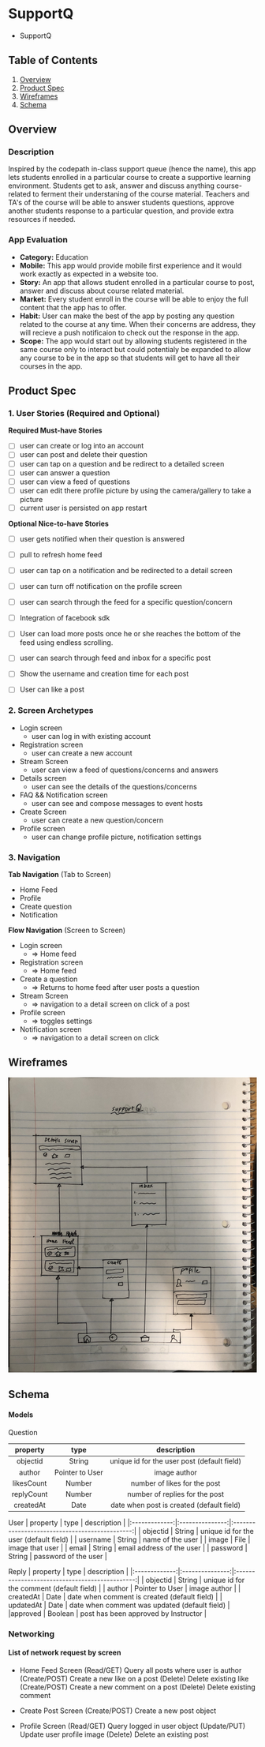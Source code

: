 # SupportQ
-  SupportQ
## Table of Contents
1. [Overview](#Overview)
1. [Product Spec](#Product-Spec)
1. [Wireframes](#Wireframes)
2. [Schema](#Schema)

## Overview
### Description
Inspired by the codepath in-class support queue (hence the name), this app lets students enrolled in a particular course to create a supportive learning environment. Students get to ask, answer and discuss anything course-related to ferment their understaning of the course material. Teachers and TA's of the course will be able to answer students questions, approve another students response to a particular question, and provide extra resources if needed. 
### App Evaluation
- **Category:** Education 
- **Mobile:** This app would provide mobile first experience and it would work exactly as expected in a website too. 
- **Story:** An app that allows student enrolled in a particular course to post, answer and discuss about course related material.
- **Market:** Every student enroll in the course will be able to enjoy the full content that the app has to offer.
- **Habit:** User can make the best of the app by posting any question related to the course at any time. When their concerns are address, they will recieve a push notificaion to check out the response in the app.
- **Scope:** The app would start out by allowing students registered in the same course only to interact but could potentialy be expanded to allow any course to be in the app so that students will get to have all their courses in the app.

## Product Spec

### 1. User Stories (Required and Optional)

**Required Must-have Stories**

- [ ] user can create or log into an account
- [ ] user can post and delete their question
- [ ] user can tap on a question and be redirect to a detailed screen
- [ ] user can answer a question
- [ ] user can view a feed of questions
- [ ] user can edit there profile picture by using the camera/gallery to take a picture
- [ ] current user is persisted on app restart

**Optional Nice-to-have Stories**

- [ ] user gets notified when their question is answered
- [ ] pull to refresh home feed
- [ ] user can tap on a notification and be redirected to a detail screen
- [ ] user can turn off notification on the profile screen
- [ ] user can search through the feed for a specific question/concern
- [ ] Integration of facebook sdk
- [ ] User can load more posts once he or she reaches the bottom of the feed using endless scrolling.
- [ ] user can search through feed and inbox for a specific post
- [ ] Show the username and creation time for each post
- [ ] User can like a post


### 2. Screen Archetypes

* Login screen
   *  user can log in with existing account
* Registration screen
   * user can create a new account
* Stream Screen
   * user can view a feed of questions/concerns and answers
* Details screen
   * user can see the details of the questions/concerns
* FAQ && Notification screen
   * user can see and compose messages to event hosts
* Create Screen
   * user can create a new question/concern
* Profile screen
   * user can change profile picture, notification settings

### 3. Navigation

**Tab Navigation** (Tab to Screen)

* Home Feed
* Profile
* Create question
* Notification

**Flow Navigation** (Screen to Screen)

* Login screen
   * => Home feed
* Registration screen
   * => Home feed
* Create a question
   * => Returns to home feed after user posts a question
* Stream Screen
   * => navigation to a detail screen on click of a post
* Profile screen
   * => toggles settings
* Notification screen
   * => navigation to a detail screen on click

## Wireframes
<img src="https://github.com/saikz72/SupportQ/blob/master/IMG_3799.jpg" width=600>


## Schema
#### Models

Question

|   property    |      type       |                  description                   |
|:-------------:|:---------------:|:----------------------------------------------:|
|   objectid    |     String      |  unique id for the user post (default field)   |
|    author     | Pointer to User |                  image author                  |
|  likesCount   |     Number      |          number of likes for the post          |
| replyCount |     Number      |          number of replies for the post                                      |
|   createdAt   |      Date       |   date when post is created (default field)    |


User
|   property    |      type       |                  description                   |
|:-------------:|:---------------:|:----------------------------------------------:|
|   objectid    |     String      |  unique id for the user (default field)   |
|    username     | String |                  name of the user                 |
|     image     |      File       |        image that user          |
|    email      |       String   |     email address of the user |
|    password      |       String   |     password of the user |

Reply
|   property    |      type       |                  description                   |
|:-------------:|:---------------:|:----------------------------------------------:|
|   objectid    |     String      |  unique id for the comment (default field)   |
|    author     | Pointer to User |                  image author                  |
|   createdAt   |      Date       |   date when comment is created (default field)    |
|  updatedAt      |       Date   |     date when comment was updated (default field) |
|approved      |       Boolean   |     post has been approved by Instructor |


### Networking
#### List of network request by screen
* Home Feed Screen
    (Read/GET) Query all posts where user is author
    (Create/POST) Create a new like on a post
    (Delete) Delete existing like
    (Create/POST) Create a new comment on a post
    (Delete) Delete existing comment

* Create Post Screen
    (Create/POST) Create a new post object

* Profile Screen
    (Read/GET) Query logged in user object
    (Update/PUT) Update user profile image
    (Delete) Delete an existing post
